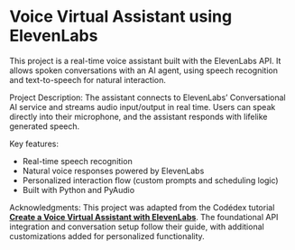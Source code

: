 # Voice Virtual Assistant using ElevenLabs
This project is a real-time voice assistant built with the ElevenLabs API. It allows spoken conversations with an AI agent, using speech recognition and text-to-speech for natural interaction.

Project Description:
The assistant connects to ElevenLabs’ Conversational AI service and streams audio input/output in real time. Users can speak directly into their microphone, and the assistant responds with lifelike generated speech.

Key features:
- Real-time speech recognition
- Natural voice responses powered by ElevenLabs
- Personalized interaction flow (custom prompts and scheduling logic)
- Built with Python and PyAudio

Acknowledgments:
This project was adapted from the Codédex tutorial [**Create a Voice Virtual Assistant with ElevenLabs**](https://www.codedex.io/projects/create-a-voice-virtual-assistant-with-elevenlabs). 
The foundational API integration and conversation setup follow their guide, with additional customizations added for personalized functionality.

